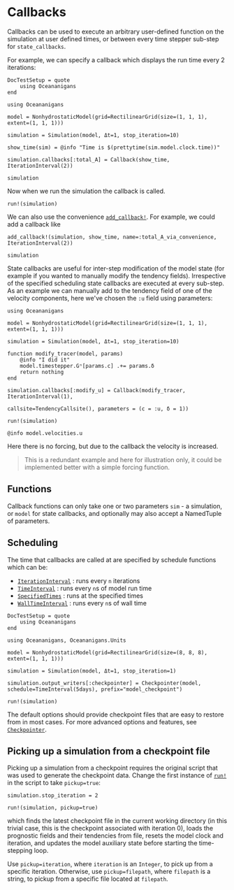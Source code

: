 # Callbacks

Callbacks can be used to execute an arbitrary user-defined function on the simulation at user 
defined times, or between every time stepper sub-step for `state_callbacks`.

For example, we can specify a callback which displays the run time every 2 iterations:
```@meta
DocTestSetup = quote
    using Oceananigans
end
```

```@example checkpointing
using Oceananigans

model = NonhydrostaticModel(grid=RectilinearGrid(size=(1, 1, 1), extent=(1, 1, 1)))

simulation = Simulation(model, Δt=1, stop_iteration=10)

show_time(sim) = @info "Time is $(prettytime(sim.model.clock.time))"

simulation.callbacks[:total_A] = Callback(show_time, IterationInterval(2))

simulation
```

Now when we run the simulation the callback is called.

```@example checkpointing
run!(simulation)
```

We can also use the convenience [`add_callback!`](@ref). For example, we could add a callback like

```@example checkpointing
add_callback!(simulation, show_time, name=:total_A_via_convenience, IterationInterval(2))

simulation
```

State callbacks are useful for inter-step modification of the model state (for example if you wanted to manually modify the tendency fields). Irrespective of the specified scheduling state callbacks are executed at every sub-step. As an example we can manually add to the tendency field of one of the velocity components, here we've chosen the `:u` field using parameters:

```@example checkpointing
using Oceananigans

model = NonhydrostaticModel(grid=RectilinearGrid(size=(1, 1, 1), extent=(1, 1, 1)))

simulation = Simulation(model, Δt=1, stop_iteration=10)

function modify_tracer(model, params)
    @info "I did it"
    model.timestepper.Gⁿ[params.c] .+= params.δ
    return nothing
end

simulation.callbacks[:modify_u] = Callback(modify_tracer, IterationInterval(1),
                                           callsite=TendencyCallsite(), parameters = (c = :u, δ = 1))

run!(simulation)

@info model.velocities.u
```
Here there is no forcing, but due to the callback the velocity is increased. 
>This is a redundant example and here for illustration only, it could be implemented better with a simple forcing function.

## Functions

Callback functions can only take one or two parameters `sim` - a simulation, or `model` for state callbacks, and optionally may also accept a NamedTuple of parameters.

## Scheduling

The time that callbacks are called at are specified by schedule functions which can be:
 - [`IterationInterval`](@ref) : runs every `n` iterations
 - [`TimeInterval`](@ref) : runs every `n`s of model run time
 - [`SpecifiedTimes`](@ref) : runs at the specified times
 - [`WallTimeInterval`](@ref) : runs every `n`s of wall time


```@meta
DocTestSetup = quote
    using Oceananigans
end
```

```@example checkpointing
using Oceananigans, Oceananigans.Units

model = NonhydrostaticModel(grid=RectilinearGrid(size=(8, 8, 8), extent=(1, 1, 1)))

simulation = Simulation(model, Δt=1, stop_iteration=1)

simulation.output_writers[:checkpointer] = Checkpointer(model, schedule=TimeInterval(5days), prefix="model_checkpoint")

run!(simulation)
```

The default options should provide checkpoint files that are easy to restore from in most cases.
For more advanced options and features, see [`Checkpointer`](@ref).

## Picking up a simulation from a checkpoint file

Picking up a simulation from a checkpoint requires the original script that was used to generate
the checkpoint data. Change the first instance of [`run!`](@ref) in the script to take `pickup=true`:

```@repl checkpointing
simulation.stop_iteration = 2

run!(simulation, pickup=true)
```

which finds the latest checkpoint file in the current working directory (in this trivial case,
this is the checkpoint associated with iteration 0), loads the prognostic fields and their tendencies
from file, resets the model clock and iteration, and updates the model auxiliary state before
starting the time-stepping loop.

Use `pickup=iteration`, where `iteration` is an `Integer`, to pick up from a specific iteration.
Otherwise, use `pickup=filepath`, where `filepath` is a string, to pickup from a specific file located
at `filepath`.
